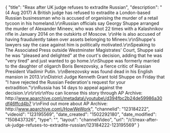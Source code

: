 {
    "title": "Reax after UK judge refuses to extradite Russian",
    "description": "(4 Aug 2017) A British judge has refused to extradite a London-based Russian businessman who is accused of organising the murder of a retail tycoon in his homeland.\r\nRussian officials say Georgy Shuppe arranged the murder of Alexander Mineev, who was shot 22 times with a Kalashnikov rifle in January 2014 on the outskirts of Moscow. \r\nHe is also accused of having fraudulently taken over assets belonging to Mineev.\r\nShuppe's lawyers say the case against him is politically motivated.\r\nSpeaking to The Associated Press outside Westminster Magistrates' Court, Shuppe said he was \"pleased and delighted\" at the court's decision, adding that he was \"very tired\" and just wanted to go home.\r\nShuppe was formerly married to the daughter of oligarch Boris Berezovsky, a fierce critic of Russian President Vladimir Putin. \r\nBerezovsky was found dead in his English mansion in 2013.\r\nDistrict Judge Kenneth Grant told Shuppe on Friday that \"I have rejected the Russian Federation's request for your extradition.\"\r\nRussia has 14 days to appeal against the decision.\r\n\r\n\r\nYou can license this story through AP Archive: http:\/\/www.aparchive.com\/metadata\/youtube\/d394fbc2b24de59986a30df46ffcd4b7 \r\nFind out more about AP Archive: http:\/\/www.aparchive.com\/HowWeWork",
    "channelid": "123184222",
    "videoid": "123195569",
    "date_created": "1502292180",
    "date_modified": "1508437326",
    "type": "",
    "layout": "channelVideo",
    "url": "\/c1\/reax-after-uk-judge-refuses-to-extradite-russian\/123184222-123195569"
}